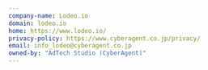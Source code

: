 ```yaml
---
company-name: Lodeo.io
domain: lodeo.io
home: https://www.lodeo.io/
privacy-policy: https://www.cyberagent.co.jp/privacy/
email: info_lodeo@cyberagent.co.jp
owned-by: "AdTech Studio (CyberAgent)"
---
```




